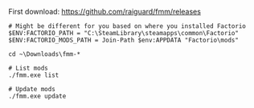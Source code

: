First download: https://github.com/raiguard/fmm/releases

```
# Might be different for you based on where you installed Factorio
$ENV:FACTORIO_PATH = "C:\SteamLibrary\steamapps\common\Factorio"
$ENV:FACTORIO_MODS_PATH = Join-Path $env:APPDATA "Factorio\mods"

cd ~\Downloads\fmm-*

# List mods
./fmm.exe list

# Update mods
./fmm.exe update
```
